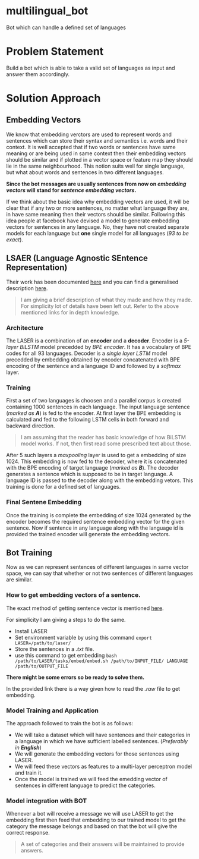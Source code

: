 # multilingual_bot
Bot which can handle a defined set of languages

# Problem Statement
Build a bot which is able to take a valid set of languages as input and answer them accordingly.

# Solution Approach

## Embedding Vectors
We know that embedding verctors are used to represent words and sentences which can store their syntax and semantics i.e. words and their context. It is well accepted that if two words or sentences have same meaning or are being used in same context then their embedding vectors should be similar and if plotted in a vector space or feature map they should lie in the same neighbourhood.
This notion suits well for single language, but what about words and sentences in two different languages.

**Since the bot messages are usually sentences from now on _embedding vectors_ will stand for _sentence embedding vectors_.**

If we think about the basic idea why embedding vectors are used, it will be clear that if any two or more sentences, no matter what language they are, in have same meaning then their vectors should be similar.
Following this idea people at facebook have devised a model to generate embedding vectors for sentences in any language. No, they have not created separate models for each language but **one** single model for all languages (*93 to be exact*).

## LSAER (Language Agnostic SEntence Representation)
Their work has been documented [here](https://arxiv.org/abs/1812.10464) and you can find a generalised description [here](https://code.fb.com/ai-research/laser-multilingual-sentence-embeddings/).

> I am giving a brief description of what they made and how they made. For simplicity lot of details have been left out. Refer to the above mentioned links for in depth knowledge.

### Architecture
The LASER is a combination of an **encoder** and a **decoder**. Encoder is a *5-layer BiLSTM* model precedded by *BPE encoder*.
It has a vocabulary of BPE codes for all 93 languages. Decoder is a *single layer LSTM* model precedded by embedding obtained by encoder concatenated with BPE encoding of the sentence and a language ID and followed by a *softmax* layer.

### Training
First a set of two languages is choosen and a parallel corpus is created containing 1000 sentences in each language.
The input language sentence (*marked as **A***) is fed to the encoder. At first layer the BPE embedding is calculated and fed to the following LSTM cells in both forward and backward direction.

> I am assuming that the reader has basic knowledge of how BiLSTM model works. If not, then first read some prescribed text about those.

After 5 such layers a *maxpooling* layer is used to get a embedding of size 1024. This embedding is now fed to the decoder, where it is concatenated with the BPE encoding of target language (*marked as **B***). The decoder generates a sentence which is supposed to be in target language. A language ID is passed to the decoder along with the embedding vetors.
This training is done for a defined set of languages.

### Final Sentene Embedding
Once the training is complete the embedding of size 1024 generated by the encoder becomes the required sentence embedding vector for the given sentence. Now if sentence in any language along with the language id is provided the trained encoder will generate the embedding vectors.

## Bot Training
Now as we can represent sentences of different languages in same vector space, we can say that whether or not two sentences of different languages are similar. 

### How to get embedding vectors of a sentence.
The exact method of getting sentence vector is mentioned [here](https://github.com/facebookresearch/LASER/tree/master/tasks/embed).

For simplicity I am giving a steps to do the same.
- Install LASER
- Set environment variable by using this command `export LASER=/path/to/laser/`
- Store the sentences in a *.txt* file.
- use this command to get embedding `bash /path/to/LASER/tasks/embed/embed.sh /path/to/INPUT_FILE/ LANGUAGE /path/to/OUTPUT_FILE`

**There might be some errors so be ready to solve them.**

In the provided link there is a way given how to read the *.raw* file to get embedding.

### Model Training and Application
The approach followed to train the bot is as follows:
- We will take a dataset which will have sentences and their categories in a language in which we have sufficient labelled sentences. (*Preferably in **English***)
- We will generate the embedding vectors for those sentences using LASER.
- We will feed these vectors as features to a multi-layer perceptron model and train it.
- Once the model is trained we will feed the emedding vector of sentences in different language to predict the categories.

### Model integration with BOT
Whenever a bot will receive a message we will use LASER to get the embedding first then feed that embedding to our trained model to get the category the message belongs and based on that the bot will give the correct response.
> A set of categories and their answers will be maintained to provide answers.
